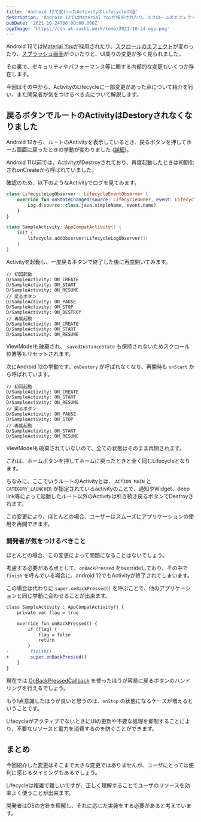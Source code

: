 ```yaml
---
title: 'Android 12で変わったActivityのLifecycleの話'
description: 'Android 12ではMaterial Youが採用されたり、スクロールのエフェクトが変わったり、スプラッシュ画面がついたりと、UI周りの変更が多く見られました。\nその裏で、セキュリティやパフォーマンス等に関する内部的な変更もいくつか存在します。\n今回はその中から、ActivityのLifecycleに一部変更があった点について紹介を行い、また開発者が気をつけるべき点について解説します。'
pubDate: '2021-10-24T06:00:00.000Z'
ogpImage: 'https://cdn.at-sushi.work/temp/2021-10-24-ogp.png'
---
```


Android 12では[Material You](https://material.io/blog/announcing-material-you)が採用されたり、[スクロールのエフェクト](https://developer.android.com/about/versions/12/behavior-changes-all#overscroll)が変わったり、[スプラッシュ画面](https://developer.android.com/about/versions/12/behavior-changes-all#splash-screen-migration)がついたりと、UI周りの変更が多く見られました。

その裏で、セキュリティやパフォーマンス等に関する内部的な変更もいくつか存在します。

今回はその中から、ActivityのLifecycleに一部変更があった点について紹介を行い、また開発者が気をつけるべき点について解説します。

## 戻るボタンでルートのActivityはDestoryされなくなりました
Android 12から、ルートのActivityを表示しているとき、戻るボタンを押してホーム画面に戻ったときの挙動が変わりました ([詳細](https://developer.android.com/about/versions/12/behavior-changes-all#back-press))。

Android 11以前では、ActivityがDestroyされており、再度起動したときは初期化されonCreateから呼ばれていました。

確認のため、以下のようなActivityでログを見てみます。

```kotlin
class LifecycleLogObserver : LifecycleEventObserver {
    override fun onStateChanged(source: LifecycleOwner, event: Lifecycle.Event) {
        Log.d(source::class.java.simpleName, event.name)
    }
}

class SampleActivity: AppCompatActivity() {
    init {
        lifecycle.addObserver(LifecycleLogObserver())
    }
}
```

Activityを起動し、一度戻るボタンで終了した後に再度開いてみます。

```text
// 初回起動
D/SampleActivity: ON_CREATE
D/SampleActivity: ON_START
D/SampleActivity: ON_RESUME
// 戻るボタン
D/SampleActivity: ON_PAUSE
D/SampleActivity: ON_STOP
D/SampleActivity: ON_DESTROY
// 再度起動
D/SampleActivity: ON_CREATE
D/SampleActivity: ON_START
D/SampleActivity: ON_RESUME
```

ViewModelも破棄され、 `savedInstanceState` も保持されないためスクロール位置等もリセットされます。

次にAndroid 12の挙動です。`onDestory` が呼ばれなくなり、再開時も `onStart` から呼ばれています。

```
// 初回起動
D/SampleActivity: ON_CREATE
D/SampleActivity: ON_START
D/SampleActivity: ON_RESUME
// 戻るボタン
D/SampleActivity: ON_PAUSE
D/SampleActivity: ON_STOP
// 再度起動
D/SampleActivity: ON_START
D/SampleActivity: ON_RESUME
```

ViewModelも破棄されていないので、全ての状態はそのまま再開されます。

これは、ホームボタンを押してホームに戻ったときと全く同じLifecycleとなります。

ちなみに、ここでいうルートのActivityとは、 `ACTION_MAIN` と `CATEGORY_LAUNCHER` が指定されているactivityのことで、通知やWidget、deep link等によって起動したルート以外のActivityは引き続き戻るボタンでDestroyされます。

この変更により、ほとんどの場合、ユーザーはスムーズにアプリケーションの使用を再開できます。

### 開発者が気をつけるべきこと

ほとんどの場合、この変更によって問題になることはないでしょう。

考慮する必要がある点として、`onBackPressed` をoverrideしており、その中で `finish` を呼んでいる場合に、android 12でもActivityが終了されてしまいます。

この場合は代わりに `super.onBackPressed()` を呼ぶことで、他のアプリケーションと同じ挙動に合わせることが出来ます。

```diff
class SampleActivity : AppCompatActivity() {
    private var flag = true

    override fun onBackPressed() {
        if (flag) {
            flag = false
            return
        }
-        finish()
+        super.onBackPressed()
    }
}
```

現在では [OnBackPressedCallback](https://developer.android.com/guide/navigation/navigation-custom-back?hl=ja) を使ったほうが容易に戻るボタンのハンドリングを行えるでしょう。

もう1点意識したほうが良いと思うのは、`onStop` の状態になるケースが増えるということです。

LifecycleがアクティブでないときにUIの更新や不要な処理を抑制することにより、不要なリソースと電力を消費するのを防ぐことができます。

## まとめ
今回紹介した変更はそこまで大きな変更ではありませんが、ユーザにとっては便利に感じるタイミングもあるでしょう。

Lifecycleは複雑で難しいですが、正しく理解することでユーザのリソースを効率よく使うことが出来ます。

開発者はOSの方針を理解し、それに応じた実装をする必要があると考えています。